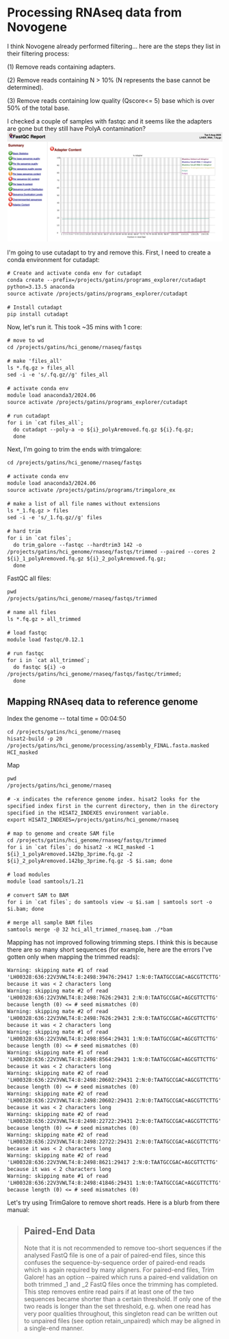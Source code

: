 # Processing RNAseq data from Novogene

I think Novogene already performed filtering... here are the steps they list in their filtering process:

(1) Remove reads containing adapters.

(2) Remove reads containing N > 10% (N represents the base cannot be determined).

(3) Remove reads containing low quality (Qscore<= 5) base which is over 50% of the total base.

I checked a couple of samples with fastqc and it seems like the adapters are gone but they still have PolyA contamination?
![plot](photos/polyA_liver.png)

I'm going to use cutadapt to try and remove this. First, I need to create a conda environment for cutadapt:
```
# Create and activate conda env for cutadapt
conda create --prefix=/projects/gatins/programs_explorer/cutadapt python=3.13.5 anaconda
source activate /projects/gatins/programs_explorer/cutadapt

# Install cutadapt
pip install cutadapt
```

Now, let's run it. This took ~35 mins with 1 core:
```
# move to wd
cd /projects/gatins/hci_genome/rnaseq/fastqs

# make 'files_all'
ls *.fq.gz > files_all
sed -i -e 's/.fq.gz//g' files_all

# activate conda env
module load anaconda3/2024.06
source activate /projects/gatins/programs_explorer/cutadapt

# run cutadapt
for i in `cat files_all`;
  do cutadapt --poly-a -o ${i}_polyAremoved.fq.gz ${i}.fq.gz;
  done
```

Next, I'm going to trim the ends with trimgalore:
```
cd /projects/gatins/hci_genome/rnaseq/fastqs

# activate conda env
module load anaconda3/2024.06
source activate /projects/gatins/programs/trimgalore_ex

# make a list of all file names without extensions
ls *_1.fq.gz > files
sed -i -e 's/_1.fq.gz//g' files

# hard trim
for i in `cat files`;
  do trim_galore --fastqc --hardtrim3 142 -o /projects/gatins/hci_genome/rnaseq/fastqs/trimmed --paired --cores 2 ${i}_1_polyAremoved.fq.gz ${i}_2_polyAremoved.fq.gz;
  done
```

FastQC all files:
```
pwd
/projects/gatins/hci_genome/rnaseq/fastqs/trimmed

# name all files
ls *.fq.gz > all_trimmed

# load fastqc
module load fastqc/0.12.1

# run fastqc
for i in `cat all_trimmed`;
  do fastqc ${i} -o /projects/gatins/hci_genome/rnaseq/fastqs/fastqc/trimmed;
  done
```

## Mapping RNAseq data to reference genome
Index the genome -- total time = 00:04:50
```
cd /projects/gatins/hci_genome/rnaseq
hisat2-build -p 20 /projects/gatins/hci_genome/processing/assembly_FINAL.fasta.masked HCI_masked
```

Map
```
pwd
/projects/gatins/hci_genome/rnaseq

# -x indicates the reference genome index. hisat2 looks for the specified index first in the current directory, then in the directory specified in the HISAT2_INDEXES environment variable.
export HISAT2_INDEXES=/projects/gatins/hci_genome/rnaseq

# map to genome and create SAM file
cd /projects/gatins/hci_genome/rnaseq/fastqs/trimmed
for i in `cat files`; do hisat2 -x HCI_masked -1 ${i}_1_polyAremoved.142bp_3prime.fq.gz -2 ${i}_2_polyAremoved.142bp_3prime.fq.gz -S $i.sam; done

# load modules
module load samtools/1.21

# convert SAM to BAM
for i in `cat files`; do samtools view -u $i.sam | samtools sort -o $i.bam; done

# merge all sample BAM files
samtools merge -@ 32 hci_all_trimmed_rnaseq.bam ./*bam
```
Mapping has not improved following trimming steps. I think this is because there are so many short sequences (for example, here are the errors I've gotten only when mapping the trimmed reads):
```
Warning: skipping mate #1 of read 'LH00328:636:22V3VWLT4:8:2498:39476:29417 1:N:0:TAATGCCGAC+AGCGTTCTTG' because it was < 2 characters long
Warning: skipping mate #2 of read 'LH00328:636:22V3VWLT4:8:2498:7626:29431 2:N:0:TAATGCCGAC+AGCGTTCTTG' because length (0) <= # seed mismatches (0)
Warning: skipping mate #2 of read 'LH00328:636:22V3VWLT4:8:2498:7626:29431 2:N:0:TAATGCCGAC+AGCGTTCTTG' because it was < 2 characters long
Warning: skipping mate #1 of read 'LH00328:636:22V3VWLT4:8:2498:8564:29431 1:N:0:TAATGCCGAC+AGCGTTCTTG' because length (0) <= # seed mismatches (0)
Warning: skipping mate #1 of read 'LH00328:636:22V3VWLT4:8:2498:8564:29431 1:N:0:TAATGCCGAC+AGCGTTCTTG' because it was < 2 characters long
Warning: skipping mate #2 of read 'LH00328:636:22V3VWLT4:8:2498:20602:29431 2:N:0:TAATGCCGAC+AGCGTTCTTG' because length (0) <= # seed mismatches (0)
Warning: skipping mate #2 of read 'LH00328:636:22V3VWLT4:8:2498:20602:29431 2:N:0:TAATGCCGAC+AGCGTTCTTG' because it was < 2 characters long
Warning: skipping mate #2 of read 'LH00328:636:22V3VWLT4:8:2498:22722:29431 2:N:0:TAATGCCGAC+AGCGTTCTTG' because length (0) <= # seed mismatches (0)
Warning: skipping mate #2 of read 'LH00328:636:22V3VWLT4:8:2498:22722:29431 2:N:0:TAATGCCGAC+AGCGTTCTTG' because it was < 2 characters long
Warning: skipping mate #2 of read 'LH00328:636:22V3VWLT4:8:2498:8621:29417 2:N:0:TAATGCCGAC+AGCGTTCTTG' because it was < 2 characters long
Warning: skipping mate #1 of read 'LH00328:636:22V3VWLT4:8:2498:41846:29431 1:N:0:TAATGCCGAC+AGCGTTCTTG' because length (0) <= # seed mismatches (0)
```
Let's try using TrimGalore to remove short reads. Here is a blurb from there manual:
>## Paired-End Data
>Note that it is not recommended to remove too-short sequences if the analysed FastQ file is one of a pair of paired-end files, since this confuses the sequence-by-sequence order of paired-end reads which is again required by many aligners. For paired-end files, Trim Galore! has an option --paired which runs a paired-end validation on both trimmed _1 and _2 FastQ files once the trimming has completed. This step removes entire read pairs if at least one of the two sequences became shorter than a certain threshold. If only one of the two reads is longer than the set threshold, e.g. when one read has very poor qualities throughout, this singleton read can be written out to unpaired files (see option retain_unpaired) which may be aligned in a single-end manner.
